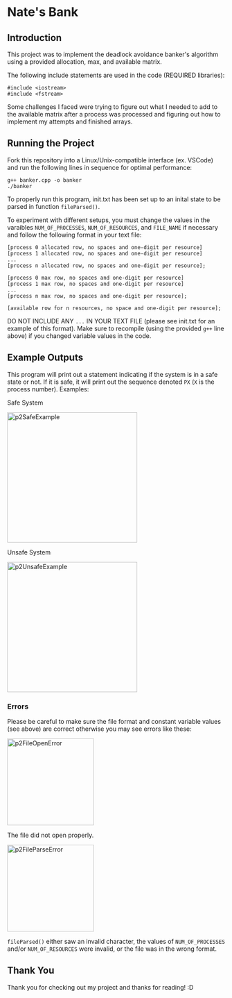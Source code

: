 ﻿# Nate's Bank

## Introduction
This project was to implement the deadlock avoidance banker's algorithm using a provided allocation, max, and available matrix.

The following include statements are used in the code (REQUIRED libraries):
```
#include <iostream>
#include <fstream>
```

Some challenges I faced were trying to figure out what I needed to add to the available matrix after a process was processed and figuring out how to implement my attempts and finished arrays.

## Running the Project
Fork this repository into a Linux/Unix-compatible interface (ex. VSCode) and run the following lines in sequence for optimal performance:
```
g++ banker.cpp -o banker
./banker
```
To properly run this program, init.txt has been set up to an inital state to be parsed in function `fileParsed()`.

To experiment with different setups, you must change the values in the varaibles `NUM_OF_PROCESSES`, `NUM_OF_RESOURCES`, and `FILE_NAME` if necessary and follow the following format in your text file:
```
[process 0 allocated row, no spaces and one-digit per resource]
[process 1 allocated row, no spaces and one-digit per resource]
...
[process n allocated row, no spaces and one-digit per resource];

[process 0 max row, no spaces and one-digit per resource]
[process 1 max row, no spaces and one-digit per resource]
...
[process n max row, no spaces and one-digit per resource];

[available row for n resources, no space and one-digit per resource];
```

DO NOT INCLUDE ANY `...` IN YOUR TEXT FILE (please see init.txt for an example of this format). Make sure to recompile (using the provided `g++` line above) if you changed variable values in the code.

## Example Outputs
This program will print out a statement indicating if the system is in a safe state or not.
If it is safe, it will print out the sequence denoted `PX` (`X` is the process number). Examples:

Safe System

<img width="300" alt="p2SafeExample" src="https://github.com/user-attachments/assets/3c0a8216-e7e9-4660-bf56-ae3c2d76e5ee">


Unsafe System

<img width="300" alt="p2UnsafeExample" src="https://github.com/user-attachments/assets/c7019f92-d6d2-455d-9aab-0285b81c8c44">


### Errors
Please be careful to make sure the file format and constant variable values (see above) are correct otherwise you may see errors like these:

<img width="200" alt="p2FileOpenError" src="https://github.com/user-attachments/assets/da270db4-787a-45db-9ee1-05ca00048dec">


The file did not open properly.


<img width="200" alt="p2FileParseError" src="https://github.com/user-attachments/assets/e37d52e9-178d-43aa-929b-246acf48e78f">

`fileParsed()` either saw an invalid character, the values of `NUM_OF_PROCESSES` and/or `NUM_OF_RESOURCES` were invalid, or the file was in the wrong format.

## Thank You
Thank you for checking out my project and thanks for reading! :D
